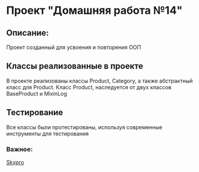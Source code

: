 # Проект "Домашняя работа №14"

## Описание:
Проект созданный для усвоения и повторения ООП 

## Классы реализованные в проекте
В проекте реализованы классы Product, Category, а также абстрактный класс для Product. Класс Product, наследуется от двух классов BaseProduct и MixinLog


## Тестирование
Все классы были протестированы, используя современные инструменты для тестирования

### Важное:
[Skypro](https://my.sky.pro)
